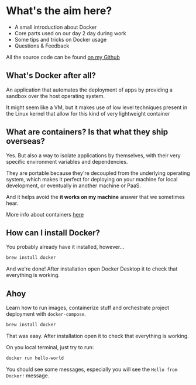 # What's the aim here?

- A small introduction about Docker
- Core parts used on our day 2 day during work
- Some tips and tricks on Docker usage
- Questions & Feedback

All the source code can be found [on my Github](https://github.com/PedroDBFlores/moby-docker-an-introduction)
  
## What's Docker after all?

An application that automates the deployment of apps by providing a sandbox over the host operating system.

It might seem like a VM, but it makes use of low level techniques present in the Linux kernel that allow for this kind of very lightweight container

## What are containers? Is that what they ship overseas?

Yes. But also a way to isolate applications by themselves, with their very specific environment variables and dependencies.

They are portable because they're decoupled from the underlying operating system, which makes it perfect for deploying on your machine for local development, or eventually in another machine or PaaS.

And it helps avoid the **it works on my machine** answer that we sometimes hear.

More info about containers [here](https://www.docker.com/resources/what-container/)

## How can I install Docker?

You probably already have it installed, however...

````bash
brew install docker
````

And we're done! After installation open Docker Desktop it to check that everything is working.

## Ahoy

Learn how to run images, containerize stuff and orchestrate project deployment with `docker-compose`.

````bash
brew install docker
````

That was easy. After installation open it to check that everything is working.

On you local terminal, just try to run:

````bash
docker run hello-world
````

You should see some messages, especially you will see the `Hello from Docker!` message.
